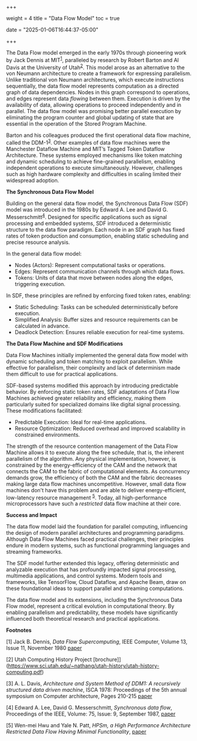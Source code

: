 +++

weight = 4
title = "Data Flow Model"
toc = true

date = "2025-01-06T16:44:37-05:00"

+++

The Data Flow model emerged in the early 1970s through pioneering work by Jack Dennis at MIT<sup>[1](#dennis)</sup>, 
paralleled by research by Robert Barton and Al Davis at the University of Utah<sup>[2](#barton)</sup>. 
This model arose as an alternative to the von Neumann architecture to create a framework for expressing parallelism.
Unlike traditional von Neumann architectures, which execute instructions sequentially, the data flow model 
represents computation as a directed graph of data dependencies. Nodes in this graph correspond to operations, 
and edges represent data _flowing_ between them. Execution is driven by the availability of data, 
allowing operations to proceed independently and in parallel. The data flow model was promising better 
parallel execution by eliminating the program counter and global updating of state that are essential
in the operation of the Stored Program Machine. 

Barton and his colleagues produced the first operational data flow machine, called the DDM-1<sup>[3](#davis)</sup>.
Other examples of data flow machines were the Manchester Dataflow Machine and MIT’s Tagged Token Dataflow Architecture. 
These systems employed mechanisms like token matching and dynamic scheduling to achieve fine-grained parallelism, 
enabling independent operations to execute simultaneously. However, challenges such as high hardware complexity 
and difficulties in scaling limited their widespread adoption.

**The Synchronous Data Flow Model**

Building on the general data flow model, the Synchronous Data Flow (SDF) model was introduced in the 1980s 
by Edward A. Lee and David G. Messerschmitt<sup>[4](#lee)</sup>. Designed for specific applications such as 
signal processing and embedded systems, SDF introduced a deterministic structure to the data flow paradigm. 
Each node in an SDF graph has fixed rates of token production and consumption, enabling static scheduling 
and precise resource analysis.

In the general data flow model:

 * Nodes (Actors): Represent computational tasks or operations.
 * Edges: Represent communication channels through which data flows.
 * Tokens: Units of data that move between nodes along the edges, triggering execution.

In SDF, these principles are refined by enforcing fixed token rates, enabling:

 * Static Scheduling: Tasks can be scheduled deterministically before execution.
 * Simplified Analysis: Buffer sizes and resource requirements can be calculated in advance.
 * Deadlock Detection: Ensures reliable execution for real-time systems.

**The Data Flow Machine and SDF Modifications**

Data Flow Machines initially implemented the general data flow model with dynamic scheduling and 
token matching to exploit parallelism. While effective for parallelism, their complexity and lack 
of determinism made them difficult to use for practical applications.

SDF-based systems modified this approach by introducing predictable behavior. By enforcing static 
token rates, SDF adaptations of Data Flow Machines achieved greater reliability and efficiency, 
making them particularly suited for specialized domains like digital signal processing. 
These modifications facilitated:
 * Predictable Execution: Ideal for real-time applications.
 * Resource Optimization: Reduced overhead and improved scalability in constrained environments.

The strength of the resource contention management of the Data Flow Machine
allows it to execute along the free schedule, that is, the inherent parallelism of the algorithm. 
Any physical implementation, however, is constrained by the energy-efficiency of the CAM 
and the network that connects the CAM to the fabric of computational elements. 
As concurrency demands grow, the efficiency of both the CAM and the fabric
decreases making large data flow machines uncompetitive. However, small data
flow machines don't have this problem and are able to deliver energy-efficient, 
low-latency resource management <sup>[5](#hpsm)</sup>. Today, all high-performance microprocessors 
have such a _restricted_ data flow machine at their core. 

**Success and Impact**

The data flow model laid the foundation for parallel computing, influencing the design of 
modern parallel architectures and programming paradigms. 
Although Data Flow Machines faced practical challenges, their principles endure in modern systems, 
such as functional programming languages and streaming frameworks.

The SDF model further extended this legacy, offering deterministic and analyzable execution 
that has profoundly impacted signal processing, multimedia applications, and control systems. 
Modern tools and frameworks, like TensorFlow, Cloud Dataflow, and Apache Beam, draw on these 
foundational ideas to support parallel and streaming computations.

The data flow model and its extensions, including the Synchronous Data Flow model, 
represent a critical evolution in computational theory. By enabling parallelism and predictability, 
these models have significantly influenced both theoretical research and practical applications.



 



**Footnotes**

<a id="dennis">[1]</a>  Jack B. Dennis, _Data Flow Supercomputing_, IEEE Computer, Volume 13, Issue 11, November 1980 [paper](https://ieeexplore.ieee.org/document/1653418)

<a id="barton">[2]</a>  Utah Computing History Project [brochure]](https://www.sci.utah.edu/~nathang/utah-history/utah-history-computing.pdf)

<a id="davis">[3]</a>  A. L. Davis, _Architecture and System Method of DDM1: A recursively structured data driven machine_, ISCA 1978: Proceedings of the 5th annual symposium on Computer architecture, Pages 210-215 [paper](https://dl.acm.org/doi/10.1145/800094.803050)

<a id="lee">[4]</a>  Edward A. Lee, David G. Messerschmitt, _Synchronous data flow_, Proceedings of the IEEE, Volume: 75, Issue: 9, September 1987, [paper](https://ieeexplore.ieee.org/document/1458143)

<a id="hpsm">[5]</a> Wen-mei Hwu and Yale N. Patt, _HPSm, a High Performance Architecture Restricted Data Flow Having Minimal Functionality_, [paper](https://dl.acm.org/doi/pdf/10.1145/285930.285989)
